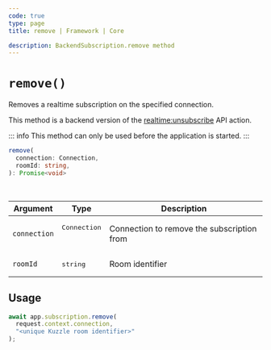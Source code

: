 ```yaml
---
code: true
type: page
title: remove | Framework | Core

description: BackendSubscription.remove method
---
```


# `remove()`

<SinceBadge version="2.22.0" />

Removes a realtime subscription on the specified connection.

This method is a backend version of the [realtime:unsubscribe](/core/2/api/controllers/realtime/unsubscribe) API action.

::: info
This method can only be used before the application is started.
:::

```ts
remove(
  connection: Connection,
  roomId: string,
): Promise<void>
```

<br/>

| Argument     | Type                 | Description                                |
| ------------ | -------------------- | ------------------------------------------ |
| `connection` | <pre>Connection<pre> | Connection to remove the subscription from |
| `roomId`     | <pre>string</pre>    | Room identifier                            |

## Usage

```js
await app.subscription.remove(
  request.context.connection,
  "<unique Kuzzle room identifier>"
);
```
